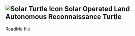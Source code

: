 ## ![Solar Turtle Icon](https://github.com/Shoeaways/Solar-Turtle/blob/Production-Tested/Solar%20Turtle%20Website/Images/SolarTurtle.ico) Solar Operated Land Autonomous Reconnaissance Turtle

ReadMe file
